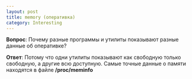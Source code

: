 ```yaml
---
layout: post
title: memory (оперативка)
category: Interesting
---
```


**Вопрос**: Почему разные программы и утилиты показывают разные данные об оперативке?

 **Ответ**: Потому что одни утилиты показывают как свободную только свободную, а другие всю 
 доступную. Самые точные данные о памяти находятся в файле **/proc/meminfo**